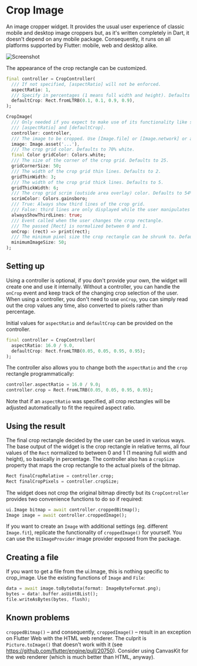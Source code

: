 # Crop Image

An image cropper widget. It provides the usual user experience of classic mobile and desktop
image croppers but, as it's written completely in Dart, it doesn't depend on any mobile package.
Consequently, it runs on all platforms supported by Flutter: mobile, web and desktop alike.

![Screenshot](https://raw.githubusercontent.com/deakjahn/crop_image/master/example/assets/sample.gif "Screenshot")

The appearance of the crop rectangle can be customized.

```dart
final controller = CropController(
  /// If not specified, [aspectRatio] will not be enforced.
  aspectRatio: 1,
  /// Specify in percentages (1 means full width and height). Defaults to the full image.
  defaultCrop: Rect.fromLTRB(0.1, 0.1, 0.9, 0.9),
);

CropImage(
  /// Only needed if you expect to make use of its functionality like setting initial values of
  /// [aspectRatio] and [defaultCrop].
  controller: controller,
  /// The image to be cropped. Use [Image.file] or [Image.network] or any other [Image].
  image: Image.asset('...'),
  /// The crop grid color. Defaults to 70% white.
  final Color gridColor: Colors.white;
  /// The size of the corner of the crop grid. Defaults to 25.
  gridCornerSize: 50;
  /// The width of the crop grid thin lines. Defaults to 2.
  gridThinWidth: 3;
  /// The width of the crop grid thick lines. Defaults to 5.
  gridThickWidth: 6;
  /// The crop grid scrim (outside area overlay) color. Defaults to 54% black.
  scrimColor: Colors.gainsboro;
  /// True: Always show third lines of the crop grid.
  /// False: third lines are only displayed while the user manipulates the grid (default).
  alwaysShowThirdLines: true;
  /// Event called when the user changes the crop rectangle.
  /// The passed [Rect] is normalized between 0 and 1.
  onCrop: (rect) => print(rect);
  /// The minimum pixel size the crop rectangle can be shrunk to. Defaults to 100.
  minimumImageSize: 50;
);
```

## Setting up

Using a controller is optional, if you don't provide your own, the widget will create one and use it internally.
Without a controller, you can handle the `onCrop` event and keep track of the changing crop selection of the user.
When using a controller, you don't need to use `onCrop`, you can simply read out the crop values any time,
also converted to pixels rather than percentage.

Initial values for `aspectRatio` and `defaultCrop` can be provided on the controller.

```dart
final controller = CropController(
  aspectRatio: 16.0 / 9.0,
  defaultCrop: Rect.fromLTRB(0.05, 0.05, 0.95, 0.95);
);
```

The controller also allows you to change both the `aspectRatio` and the `crop` rectangle programmatically:

```dart
controller.aspectRatio = 16.0 / 9.0;
controller.crop = Rect.fromLTRB(0.05, 0.05, 0.95, 0.95);
```

 Note that if an `aspectRatio` was specified, all crop rectangles will be adjusted automatically to fit the
 required aspect ratio.

## Using the result

The final crop rectangle decided by the user can be used in various ways. The base output of the widget
is the crop rectangle in relative terms, all four values of the `Rect` normalized to between 0 and 1
(1 meaning full width and height), so basically in percentage. The controller also has a `cropSize` property
that maps the crop rectangle to the actual pixels of the bitmap.

```dart
Rect finalCropRelative = controller.crop;
Rect finalCropPixels = controller.cropSize;
```

The widget does not crop the original bitmap directly but its `CropController` provides two convenience functions
to do so if required:

```dart
ui.Image bitmap = await controller.croppedBitmap();
Image image = await controller.croppedImage();
```

If you want to create an `Image` with additional settings (eg. different `Image.fit`), replicate the functionality of
`croppedImage()` for yourself. You can use the `UiImageProvider` image provider exposed from the package.

## Creating a file

If you want to get a file from the ui.Image, this is nothing specific to crop_image. Use the existing functions
of `Image` and `File`:

```dart
data = await image.toByteData(format: ImageByteFormat.png);
bytes = data!.buffer.asUint8List();
file.writeAsBytes(bytes, flush);
```

## Known problems

`croppedBitmap()` – and consequently, `croppedImage()` – result in an exception on Flutter Web with the HTML web renderer.
The culprit is `Picture.toImage()` that doesn't work with it (see https://github.com/flutter/engine/pull/20750).
Consider using CanvasKit for the web renderer (which is much better than HTML, anyway).
